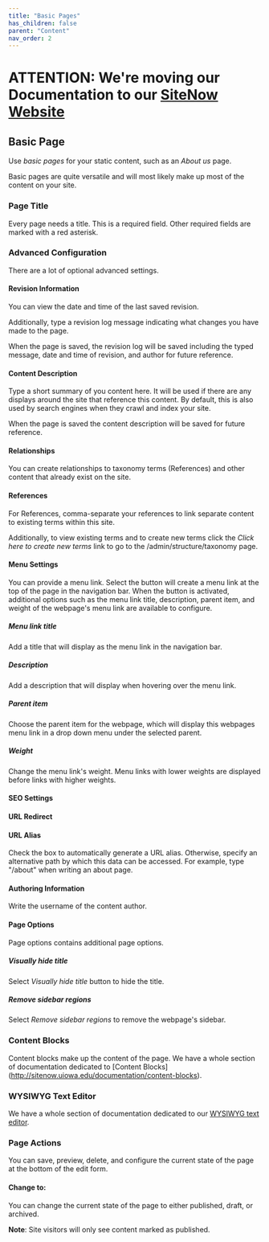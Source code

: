 ```yaml
---
title: "Basic Pages"
has_children: false
parent: "Content"
nav_order: 2
---
```

# ATTENTION: We're moving our Documentation to our [SiteNow Website](http://sitenow.uiowa.edu/documentation/basic-page-content-type)

## Basic Page

Use *basic pages* for your static content, such as an *About us* page.

Basic pages are quite versatile and will most likely make up most of the content on your site.

### Page Title

Every page needs a title. This is a required field. Other required fields are marked with a red asterisk.

### Advanced Configuration

There are a lot of optional advanced settings.

#### Revision Information

You can view the date and time of the last saved revision.

Additionally, type a revision log message indicating what changes you have made to the page.

When the page is saved, the revision log will be saved including the typed message, date and time of revision, and author for future reference.

#### Content Description

Type a short summary of you content here. It will be used if there are any displays around the site that reference this content. By default, this is also used by search engines when they crawl and index your site.

When the page is saved the content description will be saved for future reference.

#### Relationships

You can create relationships to taxonomy terms (References) and other content that already exist on the site.

#### References

For References, comma-separate your references to link separate content to existing terms within this site.

Additionally, to view existing terms and to create new terms click the *Click here to create new terms* link to go to the /admin/structure/taxonomy page.

#### Menu Settings

You can provide a menu link. Select the button will create a menu link at the top of the page in the navigation bar. When the button is activated, additional options such as the menu link title, description, parent item, and weight of the webpage's menu link are available to configure.

##### Menu link title

Add a title that will display as the menu link in the navigation bar.

##### Description

Add a description that will display when hovering over the menu link.

##### Parent item

Choose the parent item for the webpage, which will display this webpages menu link in a drop down menu under the selected parent.

##### Weight

Change the menu link's weight. Menu links with lower weights are displayed before links with higher weights.

#### SEO Settings

#### URL Redirect

#### URL Alias

Check the box to automatically generate a URL alias. Otherwise, specify an alternative path by which this data can be accessed. For example, type "/about" when writing an about page.

#### Authoring Information

Write the username of the content author.

#### Page Options

Page options contains additional page options.

##### Visually hide title

Select *Visually hide title* button to hide the title.

##### Remove sidebar regions

Select *Remove sidebar regions* to remove the webpage's sidebar.

### Content Blocks

Content blocks make up the content of the page. We have a whole section of documentation dedicated to [Content Blocks] (http://sitenow.uiowa.edu/documentation/content-blocks).

### WYSIWYG Text Editor

We have a whole section of documentation dedicated to our [WYSIWYG text editor](http://sitenow.uiowa.edu/documentation/wysiwyg).

### Page Actions

You can save, preview, delete, and configure the current state of the page at the bottom of the edit form.

#### Change to:

You can change the current state of the page to either published, draft, or archived.

**Note**: Site visitors will only see content marked as published.
